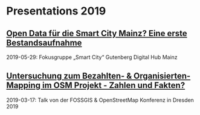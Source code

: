# Presentations 2019

## [Open Data für die Smart City Mainz? Eine erste Bestandsaufnahme](../2019/20190527_SmartCity.pdf)
2019-05-29: Fokusgruppe „Smart City“ Gutenberg Digital Hub Mainz

## [Untersuchung zum Bezahlten- & Organisierten-Mapping im OSM Projekt - Zahlen und Fakten?](../2019/20190314_BezahltesOrganisiertesMappingOSM.pdf)
2019-03-17: Talk von der FOSSGIS & OpenStreetMap Konferenz in Dresden 2019
